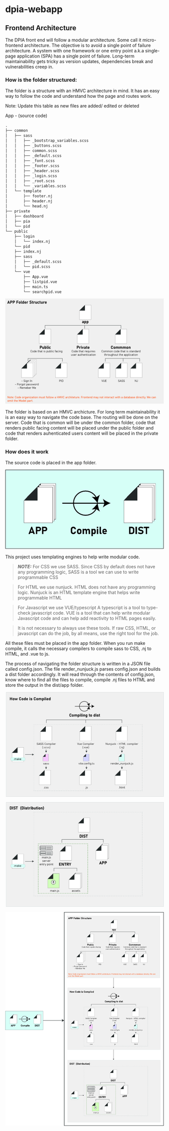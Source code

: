 # dpia-webapp

## Frontend Architecture
The DPIA front end will follow a modular architecture. Some call it micro-frontend architecture. The objective is to avoid a single point of failure architecture. A system with one framework or one entry point a.k.a single-page application (SPA) has a single point of failure. Long-term maintainability gets tricky as version updates, dependencies break and vulnerabilities creep in.

### How is the folder structured:
The folder is a structure with an HMVC architecture in mind. It has an easy way to follow the code and understand how the page and routes work.

Note: Update this table as new files are added/ edited or deleted

App - (source code)

	.
	├── common
	│   ├── sass
	│   │   ├── _bootstrap_variables.scss
	│   │   ├── _buttons.scss
	│   │   ├── common.scss
	│   │   ├── _default.scss
	│   │   ├── _font.scss
	│   │   ├── _footer.scss
	│   │   ├── _header.scss
	│   │   ├── _login.scss
	│   │   ├── _root.scss
	│   │   └── _variables.scss
	│   └── template
	│       ├── footer.nj
	│       ├── header.nj
	│       └── head.nj
	├── private
	│   ├── dashboard
	│   ├── pia
	│   └── pid
	└── public
	    ├── login
	    │   └── index.nj
	    └── pid
		├── index.nj
		├── sass
		│   ├── _default.scss
		│   └── pid.scss
		└── vue
		    ├── App.vue
		    ├── listpid.vue
		    ├── main.ts
		    └── searchpid.vue
	    
![Folder Structure](wiki/assets/images/folder-structure.jpg?raw=true "Folder Structure")

The folder is based on an HMVC archicture. For long term maintainability it is an easy way to navigate the code base. The routing will be done on the server. 
Code that is common will be under the common folder, code that renders public facing content will be placed under the public folder and code that renders auhenticated users content will be placed in the private folder.  
 
### How does it work 
The source code is placed in the app folder. 

![High Level Build Process](wiki/assets/images/high-level-build-process.jpg?raw=true "High Level Build Process")

This project uses templating engines to help write modular code.  
> **_NOTE:_**  For CSS we use SASS. 
Since CSS by default does not have any programming logic, SASS is a tool we can use to write programmable CSS

>   For HTML we use nunjuck.
HTML does not have any programming logic. Nunjuck is an HTML template engine that helps write programmable HTML

>    For Javascript we use VUE/typescript
A typescript is a tool to type-check javascript code. VUE is a tool that can help write modular Javascript code and can help add reactivity to HTML pages easily. 

> It is not necessary to always use these tools. If raw CSS, HTML, or javascript can do the job, by all means, use the right tool for the job. 

All these files must be placed in the app folder. When you run make compile, it calls the necessary compilers to compile sass to CSS, .nj to HTML, and .vue to js.

The process of navigating the folder structure is written in a JSON file called config.json. The file render_nunjuck.js parses config.json and builds a dist folder accordingly. It will read through the contents of config.json, know where to find all the files to compile, compile .nj files to HTML and store the output in the dist/app folder. 


![Code Compile Process](wiki/assets/images/code-compile-process.jpg?raw=true "Code Compile Process")

![Dist folder structure](wiki/assets/images/dist-folder-structure.jpg?raw=true "Dist folder structure")

![Frontend Build Process](wiki/assets/images/frontend-build-proces.jpg?raw=true "Frontend Build Process")


